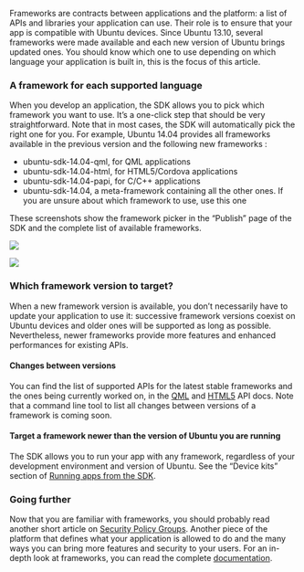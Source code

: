 





Frameworks are contracts between applications and the platform: a list of APIs
and libraries your application can use. Their role is to ensure that your app
is compatible with Ubuntu devices. Since Ubuntu 13.10, several frameworks were
made available and each new version of Ubuntu brings updated ones. You should
know which one to use depending on which language your application is built
in, this is the focus of this article.

### A framework for each supported language

When you develop an application, the SDK allows you to pick which framework
you want to use. It’s a one-click step that should be very straightforward.
Note that in most cases, the SDK will automatically pick the right one for
you. For example, Ubuntu 14.04 provides all frameworks available in the
previous version and the following new frameworks :

  * ubuntu-sdk-14.04-qml, for QML applications
  * ubuntu-sdk-14.04-html, for HTML5/Cordova applications
  * ubuntu-sdk-14.04-papi, for C/C++ applications
  * ubuntu-sdk-14.04, a meta-framework containing all the other ones. If you are unsure about which framework to use, use this one

These screenshots show the framework picker in the “Publish” page of the SDK
and the complete list of available frameworks.

![](/static/devportal_uploaded/7154a292-eb6c-4d50-9da3-64040ab6beb9-cms_page_media/71/pick_framework_sdk.png)

![](/static/devportal_uploaded/7da8511d-02bd-4230-b33b-6abdc4bdf4d6-cms_page_media/71/pick_framework_list_sdk.png)

### Which framework version to target?

When a new framework version is available, you don’t necessarily have to
update your application to use it: successive framework versions coexist on
Ubuntu devices and older ones will be supported as long as possible.
Nevertheless, newer frameworks provide more features and enhanced performances
for existing APIs.

#### **Changes between versions**

You can find the list of supported APIs for the latest stable frameworks and
the ones being currently worked on, in the [QML](/en/phone/apps/qml/) and
[HTML5](/en/phone/apps/html-5/) API docs. Note that a command line tool to
list all changes between versions of a framework is coming soon.

#### **Target a framework newer than the version of Ubuntu you are running**

The SDK allows you to run your app with any framework, regardless of your
development environment and version of Ubuntu. See the “Device kits” section
of [Running apps from the SDK](/en/phone/apps/sdk/tutorials/running-apps-from-the-sdk/).

### Going further

Now that you are familiar with frameworks, you should probably read another
short article on [Security Policy Groups](/en/publish/security-policy-groups/). Another piece of the platform that defines what your application is
allowed to do and the many ways you can bring more features and security to
your users. For an in-depth look at frameworks, you can read the complete
[documentation](https://wiki.ubuntu.com/Click/Frameworks).





